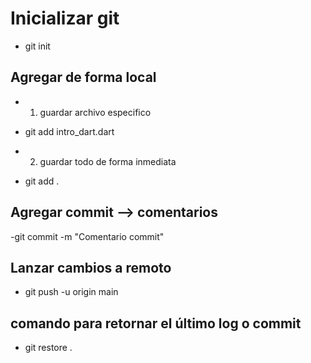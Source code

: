 # Inicializar git
- git init
## Agregar de forma local

- 1. guardar archivo especifico
- git add intro_dart.dart

- 2. guardar todo de forma inmediata
- git add .

## Agregar commit --> comentarios
-git commit -m "Comentario commit"

## Lanzar cambios a remoto
- git push -u origin main

## comando para retornar el último log o commit
- git restore .